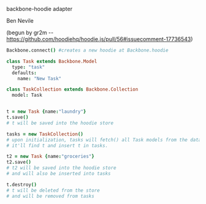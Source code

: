 backbone-hoodie adapter

Ben Nevile

(begun by gr2m -- https://github.com/hoodiehq/hoodie.js/pull/56#issuecomment-17736543)


```coffeescript
Backbone.connect() #creates a new hoodie at Backbone.hoodie

class Task extends Backbone.Model
  type: "task"
  defaults: 
    name: "New Task"

class TaskCollection extends Backbone.Collection  
  model: Task


t = new Task {name:"laundry"}
t.save() 
# t will be saved into the hoodie store

tasks = new TaskCollection()
# upon initialization, tasks will fetch() all Task models from the datastore.
# it'll find t and insert t in tasks.

t2 = new Task {name:"groceries"}
t2.save()
# t2 will be saved into the hoodie store
# and will also be inserted into tasks

t.destroy()
# t will be deleted from the store
# and will be removed from tasks
```

